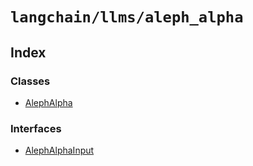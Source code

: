 `langchain/llms/aleph_alpha`
============================

Index[​](#index "Direct link to Index")
---------------------------------------

### Classes[​](#classes "Direct link to Classes")

*   [AlephAlpha](/docs/api/llms_aleph_alpha/classes/AlephAlpha)

### Interfaces[​](#interfaces "Direct link to Interfaces")

*   [AlephAlphaInput](/docs/api/llms_aleph_alpha/interfaces/AlephAlphaInput)